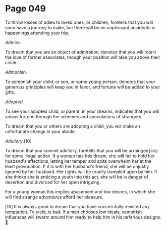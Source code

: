 # Page 049
To throw kisses of adieu to loved ones, or children, foretells that you
will soon have a journey to make, but there will be no unpleasant accidents
or happenings attending your trip.


_Admire_.


To dream that you are an object of admiration, denotes that you
will retain the love of former associates, though your position
will take you above their circle.


_Admonish_.


To admonish your child, or son, or some young person,
denotes that your generous principles will keep you in favor,
and fortune will be added to your gifts.


_Adopted_.


To see your adopted child, or parent, in your dreams, indicates that you
will amass fortune through the schemes and speculations of strangers.


To dream that you or others are adopting a child, you will make
an unfortunate change in your abode.


_Adultery_.[10]


To dream that you commit adultery, foretells that you will be
arrainged{sic} for some illegal action. If a woman has this dream,
she will fail to hold her husband's affections, letting her
temper and spite overwhelm her at the least provocation.
If it is with her husband's friend, she will be unjustly ignored
by her husband. Her rights will be cruelly trampled upon by him.
If she thinks she is enticing a youth into this act, she will be
in danger of desertion and divorced for her open intriguing.


For a young woman this implies abasement and low desires,
in which she will find strange adventures afford her pleasure.


[10] It is always good to dream that you have successfully resisted
any temptation. To yield, is bad. If a man chooses low ideals, vampirish
influences will swarm around him ready to help him in his nefarious designs.
